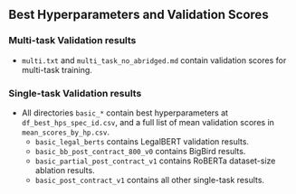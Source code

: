## Best Hyperparameters and Validation Scores


### Multi-task Validation results
* `multi.txt` and `multi_task_no_abridged.md` contain validation scores for multi-task training.

### Single-task Validation results
* All directories `basic_*` contain best hyperparameters at `df_best_hps_spec_id.csv`, and a full list of mean validation scores in `mean_scores_by_hp.csv`.
  * `basic_legal_berts` contains LegalBERT validation results.
  * `basic_bb_post_contract_800_v0` contains BigBird results.
  * `basic_partial_post_contract_v1` contains RoBERTa dataset-size ablation results.
  * `basic_post_contract_v1` contains all other single-task results.
